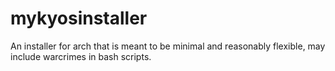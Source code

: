 # mykyosinstaller

An installer for arch that is meant to be minimal and reasonably flexible, may include warcrimes in bash scripts.

